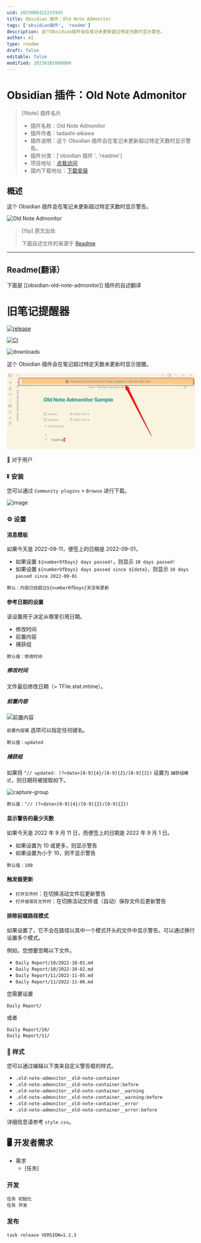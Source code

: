 ```yaml
---
uid: 2023080322235945
title: Obsidian 插件：Old Note Admonitor
tags: ['obsidian插件', 'readme']
description: 这个Obsidian插件会在笔记未更新超过特定天数时显示警告。
author: AI
type: readme
draft: false
editable: false
modified: 20230101000000
---
```


# Obsidian 插件：Old Note Admonitor

> [!Note] 插件名片
> - 插件名称：Old Note Admonitor
> - 插件作者：tadashi-aikawa
> - 插件说明：这个 Obsidian 插件会在笔记未更新超过特定天数时显示警告。
> - 插件分类：['obsidian 插件 ', 'readme']
> - 项目地址：[点我访问](https://github.com/tadashi-aikawa/obsidian-old-note-admonitor)
> - 国内下载地址：[下载安装](https://pkmer.cn/products/plugin/pluginMarket/?obsidian-old-note-admonitor)

## 概述

这个 Obsidian 插件会在笔记未更新超过特定天数时显示警告。

![Old Note Admonitor](https://cdn.pkmer.cn/covers/obsidian-old-note-admonitor.png!pkmer)

> [!tip] 原文出处
>
>下面自述文件的来源于 [Readme](https://ghproxy.net/https://raw.githubusercontent.com/tadashi-aikawa/obsidian-old-note-admonitor/master/README.md)

---

## Readme(翻译）

下面是 [[obsidian-old-note-admonitor]] 插件的自述翻译

# 旧笔记提醒器

[![release](https://img.shields.io/github/release/tadashi-aikawa/obsidian-old-note-admonitor.svg)](https://github.com/tadashi-aikawa/obsidian-old-note-admonitor/releases/latest)

[![CI](https://github.com/tadashi-aikawa/obsidian-old-note-admonitor/workflows/CI/badge.svg)](https://github.com/tadashi-aikawa/obsidian-old-note-admonitor/actions)

![downloads](https://img.shields.io/github/downloads/tadashi-aikawa/obsidian-old-note-admonitor/total)

这个 Obsidian 插件会在笔记超过特定天数未更新时显示提醒。

![image](https://raw.githubusercontent.com/tadashi-aikawa/obsidian-old-note-admonitor/master/resources/image.png)

👥 对于用户

### ⏬ 安装

您可以通过 `Community plugins` > `Browse` 进行下载。

![image](https://raw.githubusercontent.com/tadashi-aikawa/obsidian-old-note-admonitor/master/resources/install.png)

### ⚙ 设置

#### 消息模板

如果今天是 2022-09-11，便签上的日期是 2022-09-01，

- 如果设置 `${numberOfDays} days passed!`，则显示 `10 days passed!`
- 如果设置 `${numberOfDays} days passed since ${date}`，则显示 `10 days passed since 2022-09-01`

`默认：内容已经超过${numberOfDays}天没有更新`

#### 参考日期的设置

该设置用于决定从哪里引用日期。

- 修改时间
- 前置内容
- 捕获组

`默认值：修改时间`

##### 修改时间

文件最后修改日期（= TFile.stat.mtime）。

##### 前置内容

![前置内容](https://raw.githubusercontent.com/tadashi-aikawa/obsidian-old-note-admonitor/master/resources/front-matter.png)

`前置内容键` 选项可以指定任何键名。

`默认值：updated`

##### 捕获组

如果将 `^// updated: (?<date>[0-9]{4}/[0-9]{2}/[0-9]{2})` 设置为 `捕获组模式`，则日期将被提取如下。

![capture-group](https://raw.githubusercontent.com/tadashi-aikawa/obsidian-old-note-admonitor/master/resources/capture-group.png)

`默认值：^// (?<date>[0-9]{4}/[0-9]{2}/[0-9]{2})`

#### 显示警告的最少天数

如果今天是 2022 年 9 月 11 日，而便签上的日期是 2022 年 9 月 1 日。

- 如果设置为 10 或更多，则显示警告
- 如果设置为小于 10，则不显示警告

`默认值：180`

#### 触发器更新

- `打开文件时`：在切换活动文件后更新警告
- `打开或保存文件时`：在切换活动文件或（自动）保存文件后更新警告

#### 排除前缀路径模式

如果设置了，它不会在路径以其中一个模式开头的文件中显示警告。可以通过换行设置多个模式。

例如，您想要忽略以下文件。

- `Daily Report/10/2022-10-01.md`
- `Daily Report/10/2022-10-02.md`
- `Daily Report/11/2022-11-05.md`
- `Daily Report/11/2022-11-06.md`

您需要设置

```
Daily Report/
```

或者

```
Daily Report/10/
Daily Report/11/
```

### 🎨 样式

您可以通过编辑以下类来自定义警告框的样式。

- `.old-note-admonitor__old-note-container`
- `.old-note-admonitor__old-note-container:before`
- `.old-note-admonitor__old-note-container__warning`
- `.old-note-admonitor__old-note-container__warning:before`
- `.old-note-admonitor__old-note-container__error`
- `.old-note-admonitor__old-note-container__error:before`

详细信息请参考 `style.css`。

## 🖥️ 开发者需求

- 需求
  - [任务]

### 开发

```console
任务 初始化
任务 开发
```

### 发布

```console
task release VERSION=1.2.3
```

[Task]: <https://github.com/go-task/task>



